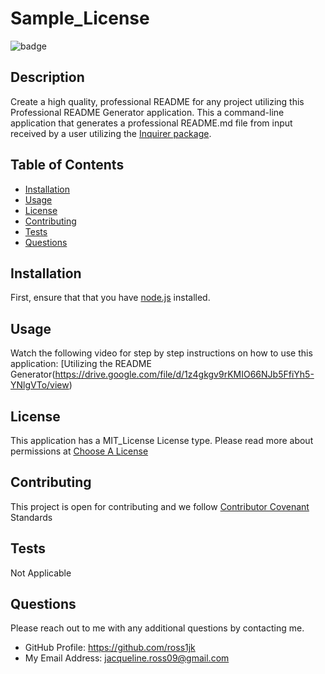 # Sample_License
  
![badge](https://img.shields.io/static/v1?label=License&message=MIT%20License&color=blue)
  
## Description

Create a high quality, professional README for any project utilizing this Professional README Generator application. This a command-line application that generates a professional README.md file from input received by a user utilizing the [Inquirer package](https://www.npmjs.com/package/inquirer).
  
## Table of Contents

* [Installation](#Installation)
* [Usage](#Usage) 
* [License](#License)
* [Contributing](#Contributing)
* [Tests](#Tests)
* [Questions](#Questions)
  
## Installation 

First, ensure that that you have [node.js](https://nodejs.org/en/) installed. 
   
## Usage

Watch the following video for step by step instructions on how to use this application: [Utilizing the README Generator(https://drive.google.com/file/d/1z4gkgv9rKMIO66NJb5FfiYh5-YNlgVTo/view)

## License

This application has a MIT_License License type. Please read more about permissions at [Choose A License](https://choosealicense.com/licenses/)

## Contributing

This project is open for contributing and we follow [Contributor Covenant](https://www.contributor-covenant.org/version/2/0/code_of_conduct/) Standards  
  
## Tests

Not Applicable 
  
## Questions

Please reach out to me with any additional questions by contacting me.

* GitHub Profile: https://github.com/ross1jk
* My Email Address: jacqueline.ross09@gmail.com
